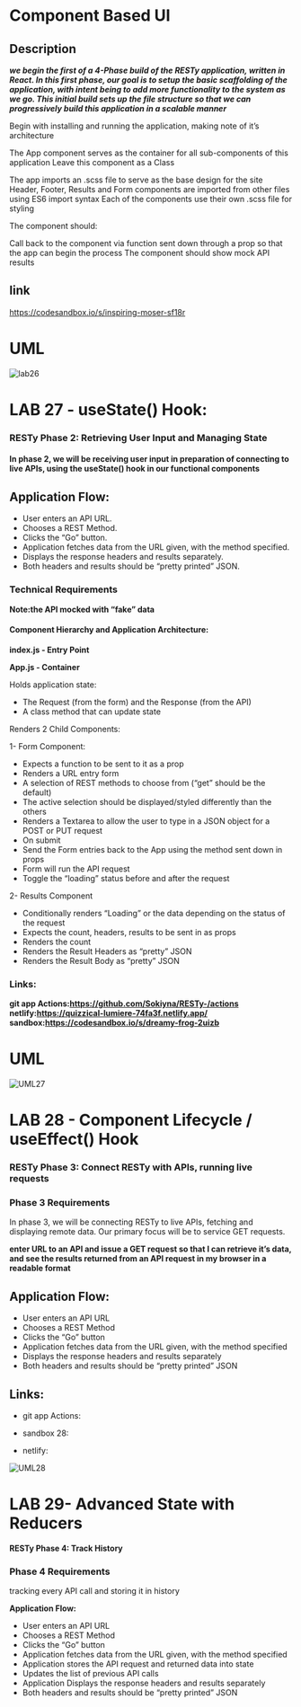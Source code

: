 # Component Based UI

## Description

***we begin the first of a 4-Phase build of the RESTy application, written in React. In this first phase, our goal is to setup the basic scaffolding of the application, with intent being to add more functionality to the system as we go. This initial build sets up the file structure so that we can progressively build this application in a scalable manner***

Begin with installing and running the application, making note of it’s architecture

The App component serves as the container for all sub-components of this application Leave this component as a Class

The app imports an .scss file to serve as the base design for the site
Header, Footer, Results and Form components are imported from other files using ES6 import syntax
Each of the components use their own .scss file for styling

The component should:

Call back to the component via function sent down through a prop so that the app can begin the process
The component should show mock API results

## link

https://codesandbox.io/s/inspiring-moser-sf18r

# UML

![lab26](./lab26.png)


# LAB 27 - useState() Hook:


### RESTy Phase 2: Retrieving User Input and Managing State

#### In phase 2, we will be receiving user input in preparation of connecting to live APIs, using the useState() hook in our functional components

## Application Flow:

- User enters an API URL.
- Chooses a REST Method.
- Clicks the “Go” button.
- Application fetches data from the URL given, with the method specified.
- Displays the response headers and results separately.
- Both headers and results should be “pretty printed” JSON.

### Technical Requirements


**Note:the API mocked with “fake” data** 

#### Component Hierarchy and Application Architecture:


**index.js - Entry Point**

**App.js - Container**

Holds application state:

- The Request (from the form) and the Response (from the API)
- A class method that can update state

Renders 2 Child Components:

1- Form Component:

- Expects a function to be sent to it as a prop
- Renders a URL entry form
- A selection of REST methods to choose from (“get” should be the default)
- The active selection should be displayed/styled differently than the others
- Renders a Textarea to allow the user to type in a JSON object for a POST or PUT request
- On submit
- Send the Form entries back to the App using the method sent down in props
- Form will run the API request
- Toggle the “loading” status before and after the request

2- Results Component

- Conditionally renders “Loading” or the data depending on the status of the request
- Expects the count, headers, results to be sent in as props
- Renders the count
- Renders the Result Headers as “pretty” JSON
- Renders the Result Body as “pretty” JSON


### Links:

**git app Actions:https://github.com/Sokiyna/RESTy-/actions**
**netlify:https://quizzical-lumiere-74fa3f.netlify.app/**
**sandbox:https://codesandbox.io/s/dreamy-frog-2uizb**



# UML

![UML27](UML27.png)


# LAB 28 - Component Lifecycle / useEffect() Hook

### RESTy Phase 3: Connect RESTy with APIs, running live requests

### Phase 3 Requirements

In phase 3, we will be connecting RESTy to live APIs, fetching and displaying remote data. Our primary focus will be to service GET requests.

**enter URL to an API and issue a GET request so that I can retrieve it’s data, and see the results returned from an API request in my browser in a readable format**

## Application Flow:

- User enters an API URL
- Chooses a REST Method
- Clicks the “Go” button
- Application fetches data from the URL given, with the method specified
- Displays the response headers and results separately
- Both headers and results should be “pretty printed” JSON

## Links:

- git app Actions:

- sandbox 28:

- netlify:

![UML28](./UML28.png)


# LAB 29- Advanced State with Reducers

**RESTy Phase 4: Track History**

### Phase 4 Requirements

tracking every API call and storing it in history

**Application Flow:**

- User enters an API URL
- Chooses a REST Method
- Clicks the “Go” button
- Application fetches data from the URL given, with the method specified
- Application stores the API request and returned data into state
- Updates the list of previous API calls
- Application Displays the response headers and results separately
- Both headers and results should be “pretty printed” JSON


